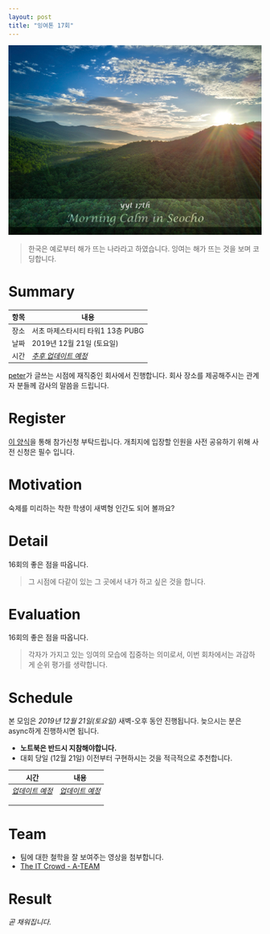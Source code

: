```yaml
---
layout: post
title: "잉여톤 17회"
---
```


![poster](/images/17/yyt-poster.png)

> 한국은 예로부터 해가 뜨는 나라라고 하였습니다.
> 잉여는 해가 뜨는 것을 보며 코딩합니다.

# Summary

| 항목 | 내용                              |
| ---- | --------------------------------- |
| 장소 | 서초 마제스타시티 타워1 13층 PUBG |
| 날짜 | 2019년 12월 21일 (토요일)         |
| 시간 | *<u>추후 업데이트 예정</u>*       |

[peter](https://github.com/hyunjong-lee)가 글쓰는 시점에 재직중인 회사에서 진행합니다. 회사 장소를 제공해주시는 관계자 분들께 감사의 말씀을 드립니다.

# Register

[이 양식](https://forms.gle/zG1w4CNNg56Kbf6D9)을 통해 참가신청 부탁드립니다. 개최지에 입장할 인원을 사전 공유하기 위해 사전 신청은 필수 입니다.

# Motivation

숙제를 미리하는 착한 학생이 새벽형 인간도 되어 볼까요?

# Detail

16회의 좋은 점을 따옵니다.

> 그 시점에 다같이 있는 그 곳에서 내가 하고 싶은 것을 합니다.

# Evaluation

16회의 좋은 점을 따옵니다.

> 각자가 가지고 있는 잉여의 모습에 집중하는 의미로서, 이번 회차에서는 과감하게 순위 평가를 생략합니다.

# Schedule

본 모임은 _2019년 12월 21일(토요일)_ 새벽-오후 동안 진행됩니다. 늦으시는 분은 async하게 진행하시면 됩니다.

- **노트북은 반드시 지참해야합니다.**
- 대회 당일 (12월 21일) 이전부터 구현하시는 것을 적극적으로 추천합니다.

| 시간                   | 내용                   |
| ---------------------- | ---------------------- |
| *<u>업데이트 예정</u>* | *<u>업데이트 예정</u>* |
|                        |                        |
|                        |                        |
|                        |                        |

# Team

- 팀에 대한 철학을 잘 보여주는 영상을 첨부합니다.
- [The IT Crowd - A-TEAM](https://youtu.be/gdlAs9g2udM)

# Result

_곧 채워집니다._
